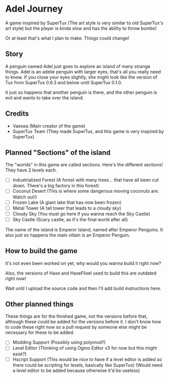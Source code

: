 # Adel Journey
A game inspired by SuperTux (The art style is very similar to old SuperTux's art style) but the player is kinda slow and has the ability to throw bombs!

Or at least that's what I plan to make. Things could change!

## Story 
A penguin named Adel just goes to explore an island of many strange things. Adel is an adelie penguin with larger eyes, that's all you really need to know. If you close your eyes slightly, she might look like the version of Tux from SuperTux 0.6.3 and below until SuperTux 0.1.0.

It just so happens that another penguin is there, and the other penguin is evil and wants to take over the island.

## Credits
- Vaesea (Main creator of the game)
- SuperTux Team (They made SuperTux, and this game is very inspired by SuperTux)

## Planned "Sections" of the island
The "worlds" in this game are called sections. Here's the different sections! They have 2 levels each.
- [ ] Industrialized Forest (A forest with many trees... that have all been cut down. There's a big factory in this forest)
- [ ] Coconut Desert (This is where some dangerous moving coconuts are. Watch out!)
- [ ] Frozen Lake (A giant lake that has now been frozen)
- [ ] Metal Tower (A tall tower that leads to a cloudy sky)
- [ ] Cloudy Sky (You must go here if you wanna reach the Sky Castle)
- [ ] Sky Castle (Scary castle, as it's the final world after all)

The name of the island is Emperor Island, named after Emperor Penguins. It also just so happens the main villain is an Emperor Penguin.

## How to build the game
It's not even been worked on yet, why would you wanna build it right now? 

Also, the versions of Haxe and HaxeFlixel used to build this are outdated right now! 

Wait until I upload the source code and then I'll add build instructions here.

## Other planned things
These things are for the finished game, not the versions before that, although these could be added for the versions before it. I don't know how to code these right now so a pull request by someone else might be necessary for these to be added.
- [ ] Modding Support (Possibly using polymod?)
- [ ] Level Editor (Thinking of using Ogmo Editor v3 for now but this might exist?)
- [ ] Hscript Support (This would be nice to have if a level editor is added so there could be scripting for levels, basically like SuperTux) (Would need a level editor to be added because otherwise it'd be useless)
